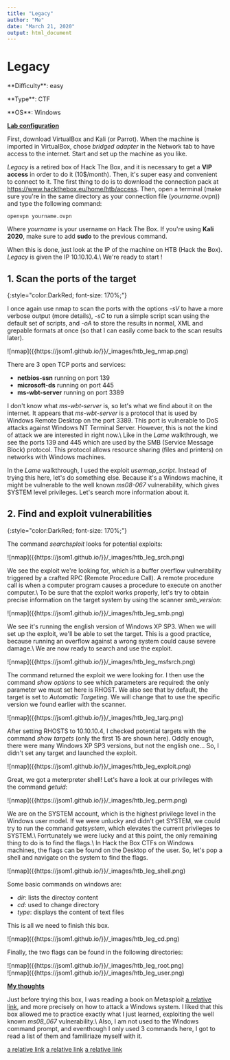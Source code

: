 ```yaml
---
title: "Legacy"
author: "Me"
date: "March 21, 2020"
output: html_document
---
```


# Legacy

 <div id="boxinfo">
 <div id="textbox">
 <p class="alignleft">**Difficulty**: easy</p>
 <p class="aligncenter">**Type**: CTF</p>
 <p class="alignright">**OS**: Windows</p>
 </div>
 <div style="clear: both;"></div>
 </div> 

<ins>**Lab configuration**</ins>


First, download VirtualBox and Kali (or Parrot). When the machine is imported in VirtualBox, chose *bridged adapter* in the Network tab to have access to the internet. Start and set up the machine as you like.

*Legacy* is a retired box of Hack The Box, and it is necessary to get a **VIP access** in order to do it (10$/month). Then, it's super easy and convenient to connect to it. The first thing to do is to download the connection pack at <https://www.hackthebox.eu/home/htb/access>. Then, open a terminal (make sure you're in the same directory as your connection file (*yourname*.ovpn)) and type the following command:

~~~~
openvpn yourname.ovpn
~~~~~

Where *yourname* is your username on Hack The Box. 
If you're using **Kali 2020**, make sure to add **sudo** to the previous command.

When this is done, just look at the IP of the machine on HTB (Hack the Box). *Legacy* is given the IP 10.10.10.4.\\
We're ready to start !

## 1. Scan the ports of the target
{:style="color:DarkRed; font-size: 170%;"}

I once again use nmap to scan the ports with the options *-sV* to have a more verbose output (more details), *-sC* to run a simple script scan using the default set of scripts, and *-oA* to store the results in normal, XML and grepable formats at once (so that I can easily come back to the scan results later).

<div class="img_container">
![nmap]({{https://jsom1.github.io/}}/_images/htb_leg_nmap.png)
</div>

There are 3 open TCP ports and services:

- **netbios-ssn** running on port 139
- **microsoft-ds** running on port 445
- **ms-wbt-server** running on port 3389

I don't know what *ms-wbt-server* is, so let's what we find about it on the internet. It appears that *ms-wbt-server* is a protocol that is used by Windows Remote Desktop on the port 3389. This port is vulnerable to DoS attacks against Windows NT Terminal Server. However, this is not the kind of attack we are interested in right now.\\
Like in the *Lame* walkthrough, we see the ports 139 and 445 which are used by the SMB (Service Message Block) protocol. This protocol allows resource sharing (files and printers) on networks with Windows machines.

In the *Lame* walkthrough, I used the exploit *usermap_script*. Instead of trying this here, let's do something else. Because it's a Windows machine, it might be vulnerable to the well known *ms08-067* vulnerability, which gives SYSTEM level privileges. Let's search more information about it.

## 2. Find and exploit vulnerabilities
{:style="color:DarkRed; font-size: 170%;"}

The command *searchsploit* looks for potential exploits:

<div class="img_container">
![nmap]({{https://jsom1.github.io/}}/_images/htb_leg_srch.png)
</div>

We see the exploit we're looking for, which is a buffer overflow vulnerability triggered by a crafted RPC (Remote Procedure Call). A remote procedure call is when a computer program causes a procedure to execute on another computer.\\
To be sure that the exploit works properly, let's try to obtain precise information on the target system by using the scanner *smb_version*:

<div class="img_container">
![nmap]({{https://jsom1.github.io/}}/_images/htb_leg_smb.png)
</div>

We see it's running the english version of Windows XP SP3. When we will set up the exploit, we'll be able to set the target. This is a good practice, because running an overflow against a wrong system could cause severe damage.\\
We are now ready to search and use the exploit.

<div class="img_container">
![nmap]({{https://jsom1.github.io/}}/_images/htb_leg_msfsrch.png)
</div>

The command returned the exploit we were looking for. I then use the command *show options* to see which parameters are required: the only parameter we must set here is RHOST. We also see that by default, the target is set to *Automatic Targeting*. We will change that to use the specific version we found earlier with the scanner.

<div class="img_container">
![nmap]({{https://jsom1.github.io/}}/_images/htb_leg_targ.png)
</div>

After setting RHOSTS to 10.10.10.4, I checked potential targets with the command *show targets* (only the first 15 are shown here). Oddly enough, there were many Windows XP SP3 versions, but not the english one... So, I didn't set any target and launched the exploit.

<div class="img_container">
![nmap]({{https://jsom1.github.io/}}/_images/htb_leg_exploit.png)
</div>

Great, we got a meterpreter shell! Let's have a look at our privileges with the command *getuid*:

<div class="img_container">
![nmap]({{https://jsom1.github.io/}}/_images/htb_leg_perm.png)
</div>

We are on the SYSTEM account, which is the highest privilege level in the Windows user model. If we were unlucky and didn't get SYSTEM, we could try to run the command *getsystem*, which elevates the current privileges to SYSTEM.\\
Forrtunately we were lucky and at this point, the only remaining thing to do is to find the flags.\\
In Hack the Box CTFs on Windows machines, the flags can be found on the Desktop of the user. So, let's pop a shell and navigate on the system to find the flags.

<div class="img_container">
![nmap]({{https://jsom1.github.io/}}/_images/htb_leg_shell.png)
</div>

Some basic commands on windows are: 

- *dir*: lists the directoy content 
- *cd*: used to change directory
- *type*: displays the content of text files

This is all we need to finish this box.

<div class="img_container">
![nmap]({{https://jsom1.github.io/}}/_images/htb_leg_cd.png)
</div>

Finally, the two flags can be found in the following directories:

<div class="img_container">
![nmap]({{https://jsom1.github.io/}}/_images/htb_leg_root.png)
</div>

<div class="img_container">
![nmap]({{https://jsom1.github.io/}}/_images/htb_leg_user.png)
</div>

<ins>**My thoughts**</ins>

Just before trying this box, I was reading a book on Metasploit [a relative link](metasploit.md), and more precisely on how to attack a Windows system. I liked that this box allowed me to practice exactly what I just learned, exploiting the well known *ms08_067* vulnerability.\\
Also, I am not used to the Windows command prompt, and eventhough I only used 3 commands here, I got to read a list of them and familiriaze myself with it.

[a relative link](_summaries/metasploit.md)
[a relative link](/_summaries/metasploit.md)
[a relative link](../_summaries/metasploit.md)
